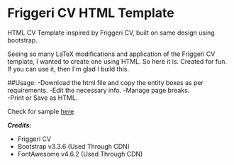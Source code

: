# Friggeri CV HTML Template
 
 HTML CV Template inspired by Friggeri CV, built on same design using bootstrap.
 
 Seeing so many LaTeX modifications and application of the Friggeri CV template, I wanted to create one using HTML. 
 So here it is. Created for fun. If you can use it, then I'm glad I build this.
 
 ##Usage:
 -Download the html file and copy the entity boxes as per requirements. 
 -Edit the necessary info.
 -Manage page breaks.  
 -Print or Save as HTML. 
 
 Check for sample [here](http://atulbhats.github.io/friggeri)
 
 ***Credits:***
 - Friggeri CV 
 - Bootstrap v3.3.6 (Used Through CDN)
 - FontAwesome v4.6.2 (Used Through CDN)
 
 
 
